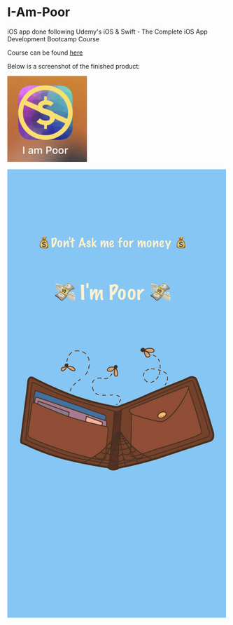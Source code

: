 # I-Am-Poor
iOS app done following Udemy's iOS &amp; Swift - The Complete iOS App Development Bootcamp Course

Course can be found [here](https://www.udemy.com/course/ios-13-app-development-bootcamp/)

Below is a screenshot of the finished product:

![](Screenshots/screenshot_2.png)

![](Screenshots/screenshot_1.png)
